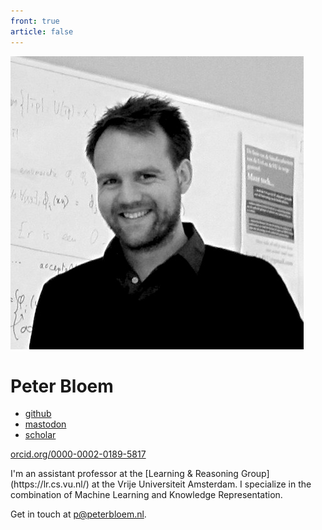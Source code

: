 ```yaml
---
front: true
article: false
---
```


<img tabindex="4" class="photo" src="./files/peterbloem.bw.jpg" />
		
# Peter Bloem
		
<div class="subtitle">
<ul class="homepage links">
<li><a href="https://github.com/pbloem">github</a></li>
<li><a rel="me" href="https://sigmoid.social/@pbloem">mastodon</a></li>
<li><a href="https://scholar.google.nl/citations?user=zVntAfQAAAAJ&hl=en">scholar</a></li>
</ul>
<a href="http://orcid.org/0000-0002-0189-5817" class="orcid">orcid.org/0000-0002-0189-5817</a>
</div>

<p class="intro-text" markdown="1">I'm an assistant professor at the [Learning & Reasoning Group](https://lr.cs.vu.nl/) at the Vrije Universiteit Amsterdam. I specialize in 
the combination of Machine Learning and Knowledge Representation.
</p>
<p class="intro-text">
Get in touch  at <a href="mailto:site@peterbloem.nl">p@peterbloem.nl</a>.
</p>

